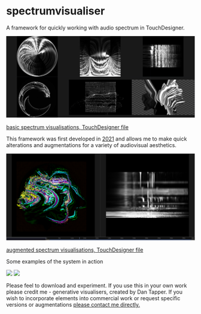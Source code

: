 # spectrumvisualiser
A framework for quickly working with audio spectrum in TouchDesigner.

<img src="https://github.com/atarilover123/spectrumvisualiser/blob/main/Screen%20Shot%202022-04-19%20at%202.26.42%20PM.png" width="800">

[basic spectrum visualisations, TouchDesigner file](https://github.com/atarilover123/spectrumvisualiser/blob/main/Spectrum_visualisers.toe)

This framework was first developed in [2021](https://www.instagram.com/p/CUq_bLgrGNf/) and allows me to make quick alterations and augmentations for a variety of audiovisual aesthetics.

<img src="https://raw.githubusercontent.com/atarilover123/spectrumvisualiser/main/Screen%20Shot%202022-05-07%20at%201.51.32%20PM.png" width="800">

[augmented spectrum visualisations, TouchDesigner file](https://github.com/atarilover123/spectrumvisualiser/blob/main/Spectrum_visualisers_3Ddisplace%2BNoise.1.toe)

Some examples of the system in action

<img src="https://raw.githubusercontent.com/atarilover123/spectrumvisualiser/main/blob.34.jpg" width="400">
<img src="https://raw.githubusercontent.com/atarilover123/spectrumvisualiser/main/spectrum.27.png" width="400">

Please feel to download and experiment. If you use this in your own work please credit me - generative visualisers, created by Dan Tapper.
If you wish to incorporate elements into commercial work or request specific versions or augmentations [please contact me directly.](https://www.dantappersounddesign.com/)

